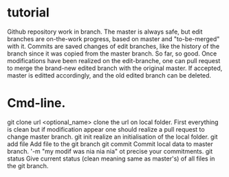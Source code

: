 # tutorial
Github repository work in branch. The master is always safe, but edit branches are on-the-work progress, based on master and "to-be-merged" with it.
Commits are saved changes of edit branches, like the history of the branch since it was copied from the master branch. 
So far, so good.
Once modifications have been realized on the edit-branche, one can pull request to merge the brand-new edited branch with the original master. 
If accepted, master is editted accordingly, and the old edited branch can be deleted. 

# Cmd-line. 
git clone url <optional_name>			clone the url on local folder. First everything is clean
						but if modification appear one should realize a pull 
						request to change master branch. 
git init 					realize an initialisation of the local folder. 
git add file					Add file to the git branch
git commit  					Commit local data to master branch. '-m "my modif was nia
						nia nia" ot precise your commitments. 
git status 					Give current status (clean meaning same as master's) of 
						all files in the git branch. 

